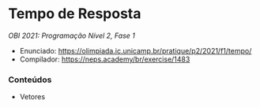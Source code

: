# Tempo de Resposta
*OBI 2021: Programação Nível 2, Fase 1*

- Enunciado: https://olimpiada.ic.unicamp.br/pratique/p2/2021/f1/tempo/
- Compilador: https://neps.academy/br/exercise/1483

### Conteúdos
- Vetores